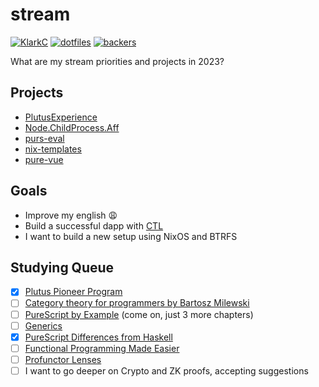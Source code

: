 # stream

[![KlarkC](https://img.shields.io/badge/twitch.tv-klarkc-purple?logo=twitch&style=for-the-badge)](https://twitch.tv/klarkc)
[![dotfiles](https://img.shields.io/badge/dotfiles-darkgreen?style=for-the-badge)](https://github.com/klarkc/dotfiles)
[![backers](https://img.shields.io/badge/backers-0-yellow?style=for-the-badge)](https://handle.me/walkerleite)

What are my stream priorities and projects in 2023?

## Projects

- [PlutusExperience](https://github.com/LovelaceAcademy/PlutusExperience)
- [Node.ChildProcess.Aff](https://github.com/purescript-node/purescript-node-child-process/pull/37)
- [purs-eval](https://github.com/klarkc/purs-eval)
- [nix-templates](https://github.com/LovelaceAcademy/nix-templates)
- [pure-vue](https://github.com/klarkc/pure-vue/pull/10)

## Goals
- Improve my english :weary:
- Build a successful dapp with [CTL](https://github.com/Plutonomicon/cardano-transaction-lib)
- I want to build a new setup using NixOS and BTRFS

## Studying Queue

- [x] [Plutus Pioneer Program](https://github.com/klarkc/plutus-pioneer-program)
- [ ] [Category theory for programmers by Bartosz Milewski](https://www.youtube.com/playlist?list=PLbgaMIhjbmEnaH_LTkxLI7FMa2HsnawM_)
- [ ] [PureScript by Example](https://github.com/klarkc/purescript-book) (come on, just 3 more chapters)
- [ ] [Generics](https://harry.garrood.me/blog/write-your-own-generics/)
- [x] [PureScript Differences from Haskell](https://github.com/purescript/documentation/blob/master/language/Differences-from-Haskell.md)
- [ ] [Functional Programming Made Easier](https://leanpub.com/fp-made-easier)
- [ ] [Profunctor Lenses](https://thomashoneyman.com/articles/practical-profunctor-lenses-optics)
- [ ] I want to go deeper on Crypto and ZK proofs, accepting suggestions

